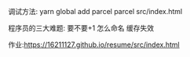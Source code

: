 调试方法:
yarn global add parcel
parcel src/index.html

程序员的三大难题:
要不要+1
怎么命名
缓存失效

作业:https://16211127.github.io/resume/src/index.html